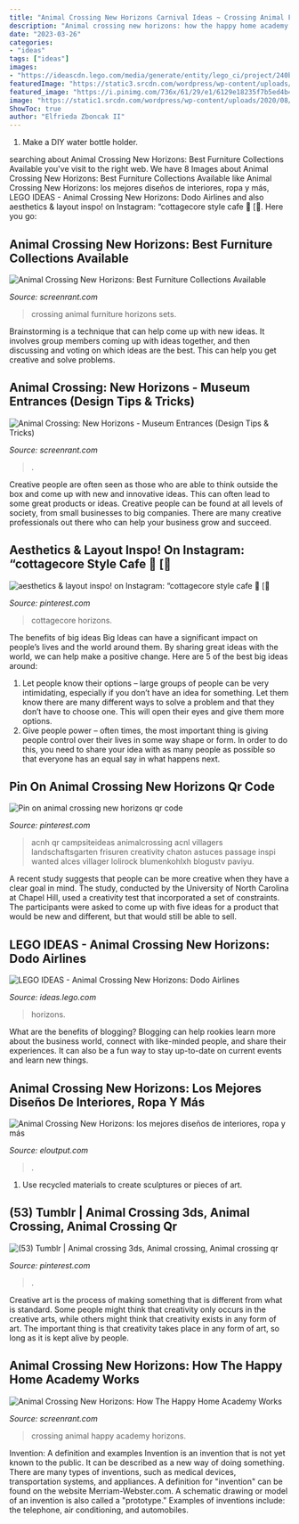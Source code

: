 ```yaml
---
title: "Animal Crossing New Horizons Carnival Ideas ~ Crossing Animal Furniture Horizons Sets"
description: "Animal crossing new horizons: how the happy home academy works"
date: "2023-03-26"
categories:
- "ideas"
tags: ["ideas"]
images:
- "https://ideascdn.lego.com/media/generate/entity/lego_ci/project/240b3ec8-4af0-4272-a110-2cf038b97cac/9/resize:1600:900/legacy"
featuredImage: "https://static3.srcdn.com/wordpress/wp-content/uploads/2020/05/Animal-Crossing-New-Horizons-Museum-Entrance.jpg"
featured_image: "https://i.pinimg.com/736x/61/29/e1/6129e18235f7b5ed4b47884c53a059cc.jpg"
image: "https://static1.srcdn.com/wordpress/wp-content/uploads/2020/08/animal-crossing-furniture-set-1.jpg"
ShowToc: true
author: "Elfrieda Zboncak II"
---
```



1. Make a DIY water bottle holder.

	

		
searching about Animal Crossing New Horizons: Best Furniture Collections Available you've visit to the right web. We have 8 Images about Animal Crossing New Horizons: Best Furniture Collections Available like Animal Crossing New Horizons: los mejores diseños de interiores, ropa y más, LEGO IDEAS - Animal Crossing New Horizons: Dodo Airlines and also aesthetics &amp; layout inspo! on Instagram: “cottagecore style cafe 🍂 [🌻. Here you go:
		
    
## Animal Crossing New Horizons: Best Furniture Collections Available

<img loading=lazy src="https://static1.srcdn.com/wordpress/wp-content/uploads/2020/08/animal-crossing-furniture-set-1.jpg" onerror="this.onerror=null;this.src='https://tse3.mm.bing.net/th?id=OIP.quGoGaOe6K5QGaROC5AyYwHaDt&amp;pid=15.1';" alt="Animal Crossing New Horizons: Best Furniture Collections Available">

_Source: screenrant.com_

>crossing animal furniture horizons sets. 

	

Brainstorming is a technique that can help come up with new ideas. It involves group members coming up with ideas together, and then discussing and voting on which ideas are the best. This can help you get creative and solve problems.

    
## Animal Crossing: New Horizons - Museum Entrances (Design Tips &amp; Tricks)

<img loading=lazy src="https://static3.srcdn.com/wordpress/wp-content/uploads/2020/05/Animal-Crossing-New-Horizons-Museum-Entrance.jpg" onerror="this.onerror=null;this.src='https://tse1.mm.bing.net/th?id=OIP.I8tWuH-maNO9ktsAjkFvKQHaDt&amp;pid=15.1';" alt="Animal Crossing: New Horizons - Museum Entrances (Design Tips &amp; Tricks)">

_Source: screenrant.com_

>. 

	

Creative people are often seen as those who are able to think outside the box and come up with new and innovative ideas. This can often lead to some great products or ideas. Creative people can be found at all levels of society, from small businesses to big companies. There are many creative professionals out there who can help your business grow and succeed.

    
## Aesthetics &amp; Layout Inspo! On Instagram: “cottagecore Style Cafe 🍂 [🌻

<img loading=lazy src="https://i.pinimg.com/736x/85/ac/ff/85acff40ee4791451c7d0ac2802e6ec8.jpg" onerror="this.onerror=null;this.src='https://tse2.mm.bing.net/th?id=OIP.uo9TqVkKO8o-guA-wUCjHQHaEE&amp;pid=15.1';" alt="aesthetics &amp; layout inspo! on Instagram: “cottagecore style cafe 🍂 [🌻">

_Source: pinterest.com_

>cottagecore horizons. 

	

The benefits of big ideas
Big Ideas can have a significant impact on people’s lives and the world around them. By sharing great ideas with the world, we can help make a positive change. Here are 5 of the best big ideas around: 
1. Let people know their options – large groups of people can be very intimidating, especially if you don’t have an idea for something. Let them know there are many different ways to solve a problem and that they don’t have to choose one. This will open their eyes and give them more options. 
2. Give people power – often times, the most important thing is giving people control over their lives in some way shape or form. In order to do this, you need to share your idea with as many people as possible so that everyone has an equal say in what happens next. 

    
## Pin On Animal Crossing New Horizons Qr Code

<img loading=lazy src="https://i.pinimg.com/736x/56/33/dc/5633dccf9c96d20ee7efc6bc5b23b695.jpg" onerror="this.onerror=null;this.src='https://tse4.mm.bing.net/th?id=OIP.6ruHD8-GgyPiVx-TvBfmcwHaHc&amp;pid=15.1';" alt="Pin on animal crossing new horizons qr code">

_Source: pinterest.com_

>acnh qr campsiteideas animalcrossing acnl villagers landschaftsgarten frisuren creativity chaton astuces passage inspi wanted alces villager lolirock blumenkohlxh blogustv paviyu. 

	

A recent study suggests that people can be more creative when they have a clear goal in mind. The study, conducted by the University of North Carolina at Chapel Hill, used a creativity test that incorporated a set of constraints. The participants were asked to come up with five ideas for a product that would be new and different, but that would still be able to sell.

    
## LEGO IDEAS - Animal Crossing New Horizons: Dodo Airlines

<img loading=lazy src="https://ideascdn.lego.com/media/generate/entity/lego_ci/project/240b3ec8-4af0-4272-a110-2cf038b97cac/9/resize:1600:900/legacy" onerror="this.onerror=null;this.src='https://tse3.mm.bing.net/th?id=OIP.Aqb1lRDphc6-KX5gBRtAowHaE8&amp;pid=15.1';" alt="LEGO IDEAS - Animal Crossing New Horizons: Dodo Airlines">

_Source: ideas.lego.com_

>horizons. 

	

What are the benefits of blogging?
Blogging can help rookies learn more about the business world, connect with like-minded people, and share their experiences. It can also be a fun way to stay up-to-date on current events and learn new things.

    
## Animal Crossing New Horizons: Los Mejores Diseños De Interiores, Ropa Y Más

<img loading=lazy src="https://eloutput.com/app/uploads-eloutput.com/2020/04/Best-House-Animal-Crossing-930x487.jpg" onerror="this.onerror=null;this.src='https://tse2.mm.bing.net/th?id=OIP.y9M9pEkGb_E3j-ON9vjzLgHaD4&amp;pid=15.1';" alt="Animal Crossing New Horizons: los mejores diseños de interiores, ropa y más">

_Source: eloutput.com_

>. 

	

1. Use recycled materials to create sculptures or pieces of art.

    
## (53) Tumblr | Animal Crossing 3ds, Animal Crossing, Animal Crossing Qr

<img loading=lazy src="https://i.pinimg.com/736x/61/29/e1/6129e18235f7b5ed4b47884c53a059cc.jpg" onerror="this.onerror=null;this.src='https://tse3.mm.bing.net/th?id=OIP.kWccP_w0cPH_P8OlSwLU2wHaEK&amp;pid=15.1';" alt="(53) Tumblr | Animal crossing 3ds, Animal crossing, Animal crossing qr">

_Source: pinterest.com_

>. 

	

Creative art is the process of making something that is different from what is standard. Some people might think that creativity only occurs in the creative arts, while others might think that creativity exists in any form of art. The important thing is that creativity takes place in any form of art, so long as it is kept alive by people.

    
## Animal Crossing New Horizons: How The Happy Home Academy Works

<img loading=lazy src="https://static2.srcdn.com/wordpress/wp-content/uploads/2020/08/animal-crossing-happy-home-academy-1.jpg" onerror="this.onerror=null;this.src='https://tse1.mm.bing.net/th?id=OIP.ALWAvR-irpC91Snw2f1TcQHaDt&amp;pid=15.1';" alt="Animal Crossing New Horizons: How The Happy Home Academy Works">

_Source: screenrant.com_

>crossing animal happy academy horizons. 

	

Invention: A definition and examples
Invention is an invention that is not yet known to the public. It can be described as a new way of doing something. There are many types of inventions, such as medical devices, transportation systems, and appliances. 
A definition for "invention" can be found on the website Merriam-Webster.com. A schematic drawing or model of an invention is also called a "prototype." 
Examples of inventions include: the telephone, air conditioning, and automobiles.

